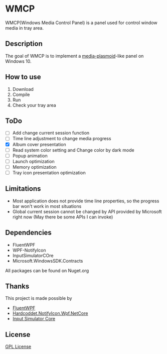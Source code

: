 # WMCP
WMCP(Windows Media Control Panel) is a panel used for control window media in tray area.

## Description
The goal of WMCP is to implement a [media-plasmoid](https://www.kde.org/announcements/plasma-5.13/media-plasmoid.png)-like panel on Windows 10.

## How to use
1. Download 
1. Compile 
1. Run 
1. Check your tray area

## ToDo
+ [ ] Add change current session function
+ [ ] Time line adjustment to change media progress
+ [x] Album cover presentation
+ [ ] Read system color setting and Change color by dark mode
+ [ ] Popup animation
+ [ ] Launch optimization
+ [ ] Memory optimization
+ [ ] Tray icon presentation optimization

## Limitations
+ Most application does not provide time line properties, so the progress bar won't work in most situations
+ Global current session cannot be changed by API provided by Microsoft right now (May there be some APIs I can invoke)

## Dependencies

+ FluentWPF
+ WPF-NotifyIcon
+ InputSimulatorCOre
+ Microsoft.WindowsSDK.Contracts

 All packages can be found on Nuget.org

## Thanks

This project is made possible by 
+ [FluentWPF](https://github.com/sourcechord/FluentWPF)
+ [Hardcoddet.NotifyIcon.Wpf.NetCore](https://github.com/hardcodet/wpf-notifyicon)
+ [Input Simulator Core](https://github.com/cwevers/InputSimulatorCore)


## License 
[GPL License](LICENSE)
